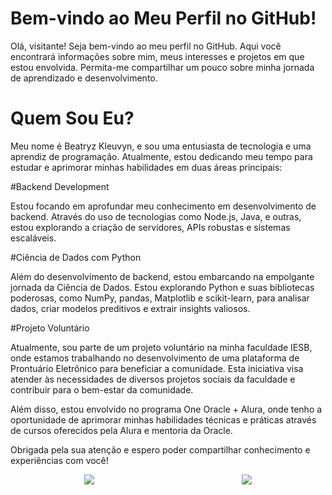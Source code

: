 # Bem-vindo ao Meu Perfil no GitHub!

Olá, visitante! Seja bem-vindo ao meu perfil no GitHub. Aqui você encontrará informações sobre mim, meus interesses e projetos em que estou envolvida. Permita-me compartilhar um pouco sobre minha jornada de aprendizado e desenvolvimento.

# Quem Sou Eu?

Meu nome é Beatryz Kleuvyn, e sou uma entusiasta de tecnologia e uma aprendiz de programação. Atualmente, estou dedicando meu tempo para estudar e aprimorar minhas habilidades em duas áreas principais:

#Backend Development

Estou focando em aprofundar meu conhecimento em desenvolvimento de backend. Através do uso de tecnologias como Node.js, Java, e outras, estou explorando a criação de servidores, APIs robustas e sistemas escaláveis.

#Ciência de Dados com Python

Além do desenvolvimento de backend, estou embarcando na empolgante jornada da Ciência de Dados. Estou explorando Python e suas bibliotecas poderosas, como NumPy, pandas, Matplotlib e scikit-learn, para analisar dados, criar modelos preditivos e extrair insights valiosos.

#Projeto Voluntário

Atualmente, sou parte de um projeto voluntário na minha faculdade IESB, onde estamos trabalhando no desenvolvimento de uma plataforma de Prontuário Eletrônico para beneficiar a comunidade. Esta iniciativa visa atender às necessidades de diversos projetos sociais da faculdade e contribuir para o bem-estar da comunidade.

Além disso, estou envolvido no programa One Oracle + Alura, onde tenho a oportunidade de aprimorar minhas habilidades técnicas e práticas através de cursos oferecidos pela Alura e mentoria da Oracle.

Obrigada pela sua atenção e espero poder compartilhar conhecimento e experiências com você!

<div style="display: flex; justify-content: center; align-items: center;">
  <div style="flex: 1; text-align: center;">
    <img src="https://github-readme-stats.vercel.app/api?username=KLEUVYN&show_icons=true&theme=dark" />
  </div>

  <div style="flex: 1; text-align: center;">
    <a href="https://github.com/KLEUVYN/github-readme-stats">
      <img src="https://github-readme-stats.vercel.app/api/top-langs/?username=kleuvyn&layout=compact&show_icons=true&theme=synthwave" />
    </a>
  </div>
</div>


